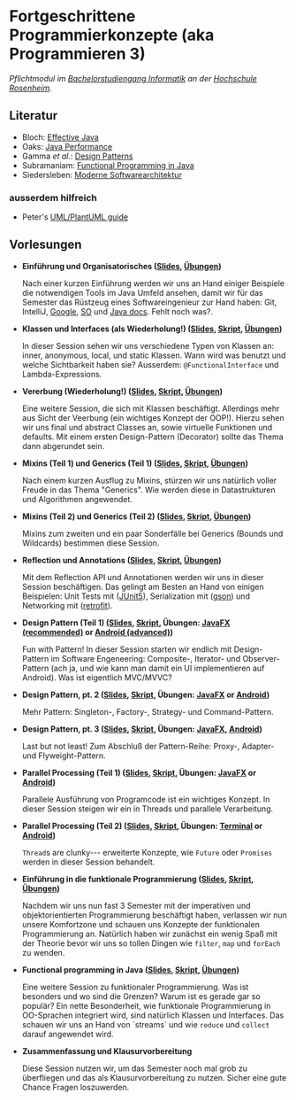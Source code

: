 # Fortgeschrittene Programmierkonzepte (aka Programmieren 3)


_Pflichtmodul im [Bachelorstudiengang Informatik](https://www.th-rosenheim.de/technik/informatik-mathematik/informatik-bachelor/) an der [Hochschule Rosenheim](https://www.th-rosenheim.de)._

## Literatur

- Bloch: [Effective Java](https://www.amazon.de/Effective-Java-2nd-Programming-Language/dp/0321356683/)
- Oaks: [Java Performance](https://www.amazon.de/Java-Performance-The-Definitive-Guide/dp/1449358454/)
- Gamma _et al._: [Design Patterns](https://www.amazon.de/Patterns-Elements-Reusable-Object-Oriented-Software/dp/0201633612/)
- Subramaniam: [Functional Programming in Java](https://www.amazon.de/Functional-Programming-Java-Harnessing-Expressions/dp/1937785467/)
- Siedersleben: [Moderne Softwarearchitektur](https://www.amazon.de/Moderne-Software-Architektur-Umsichtig-planen-robust/dp/3898642925/)

### ausserdem hilfreich

- Peter's [UML/PlantUML guide](./plantuml-guide)


## Vorlesungen

- **Einführung und Organisatorisches ([Slides](/assets/01-einfuehrung/slides.html), [Übungen](https://github.com/hsro-inf-fpk/01-tools/))**
	
	Nach einer kurzen Einführung werden wir uns an Hand einiger Beispiele die notwendigen Tools im Java Umfeld ansehen, damit wir für das Semester das Rüstzeug eines Softwareingenieur zur Hand haben: Git, IntelliJ, [Google](https://www.google.com), [SO](https://www.stackoverflow.com) und [Java docs](http://docs.oracle.com/javase/8/docs/). Fehlt noch was?.

- **Klassen und Interfaces (als Wiederholung!) ([Slides](/assets/02-vorlesung/slides.html), [Skript](/assets/02-vorlesung/02ln-classes-interfaces/), [Übungen](https://github.com/hsro-inf-fpk/02-classes-interfaces/))**
	
	In dieser Session sehen wir uns verschiedene Typen von Klassen an: inner, anonymous, local, und static Klassen. Wann wird was benutzt und welche Sichtbarkeit haben sie?
	Ausserdem: `@FunctionalInterface` und Lambda-Expressions.

- **Vererbung (Wiederholung!) ([Slides](/assets/03-vorlesung/slides.html), [Skript](/assets/03-vorlesung/03ln-inheritance/), [Übungen](https://github.com/hsro-inf-fpk/03-inheritance))**
	
	Eine weitere Session, die sich mit Klassen beschäftigt. Allerdings mehr aus Sicht der Veerbung (ein wichtiges Konzept der OOP!). Hierzu sehen wir uns final und abstract Classes an, sowie virtuelle Funktionen und defaults.
	Mit einem ersten Design-Pattern (Decorator) sollte das Thema dann abgerundet sein.
	
- **Mixins (Teil 1) und Generics (Teil 1) ([Slides](/assets/04-vorlesung/slides.html), [Skript](/assets/04-vorlesung/04ln-generics-1/), [Übungen](https://github.com/hsro-inf-fpk/04-generics))**
	
	Nach einem kurzen Ausflug zu Mixins, stürzen wir uns natürlich voller Freude in das Thema "Generics". Wie werden diese in Datastrukturen und Algorithmen angewendet.

- **Mixins (Teil 2) und Generics (Teil 2) ([Slides](/assets/05-vorlesung/slides.html), [Skript](/assets/05-vorlesung/05ln-generics-2/), [Übungen](https://github.com/hsro-inf-fpk/05-generic-bounds))**
	
	Mixins zum zweiten und ein paar Sonderfälle bei Generics (Bounds und Wildcards) bestimmen diese Session.

- **Reflection und Annotations ([Slides](/assets/05-vorlesung/slides.html), [Skript](/assets/05-vorlesung/06ln-reflection-annotations/), [Übungen](https://github.com/hsro-inf-fpk/06-annotations-reflection))**
	
	Mit dem Reflection API und Annotationen werden wir uns in dieser Session beschäftigen. Das gelingt am Besten an Hand von einigen Beispielen: Unit Tests mit ([JUnit5](http://junit.org/junit5/)), Serialization mit ([gson](https://github.com/google/gson)) und Networking mit ([retrofit](https://github.com/square/retrofit)).

- **Design Pattern (Teil 1) ([Slides](/assets/07-vorlesung/slides.html), [Skript](/assets/07-vorlesung/07ln-iterator-composite-observer/), Übungen: [JavaFX (recommended)](https://github.com/hsro-inf-fpk/07-composite-observer-jfx) or [Android (advanced)](https://github.com/hsro-inf-fpk/07-composite-observer))**

	Fun with Pattern! In dieser Session starten wir endlich mit Design-Pattern im Software Engeneering: Composite-, Iterator- und Observer-Pattern (ach ja, und wie kann man damit ein UI implementieren auf Android). Was ist eigentlich MVC/MVVC?

- **Design Pattern, pt. 2 ([Slides](/assets/08-vorlesung/slides.html), [Skript](/assets/08-vorlesung/08ln-singleton-factory-strategy-command/), Übungen: [JavaFX](https://github.com/hsro-inf-fpk/08-singleton-factory-strategy-jfx) or [Android](https://github.com/hsro-inf-fpk/08-singleton-factory-strategy-android))**

	Mehr Pattern: Singleton-, Factory-, Strategy- und Command-Pattern.

- **Design Pattern, pt. 3 ([Slides](/assets/09-vorlesung/slides.html), [Skript](/assets/09-vorlesung/09ln-proxy-adapter-flyweight/), Übungen: [JavaFX](https://github.com/hsro-inf-fpk/09-adapter-flyweight-jfx), [Android](https://github.com/hsro-inf-fpk/09-adapter-flyweight-android))**
	
	Last but not least! Zum Abschluß der Pattern-Reihe: Proxy-, Adapter- und Flyweight-Pattern.

- **Parallel Processing (Teil 1) ([Slides](/assets/10-vorlesung/slides.html), [Skript](/assets/10-vorlesung/10ln-threads/), Übungen: [JavaFX](https://github.com/hsro-inf-fpk/10-threads-jfx) or [Android](https://github.com/hsro-inf-fpk/10-threads-android))**

	Parallele Ausführung von Programcode ist ein wichtiges Konzept. In dieser Session steigen wir ein in Threads und parallele Verarbeitung.

- **Parallel Processing (Teil 2) ([Slides](/assets/11-vorlesung/slides.html), [Skript](/assets/11-vorlesung/11ln-futures/), Übungen: [Terminal](https://github.com/hsro-inf-fpk/11-futures-cli) or [Android](https://github.com/hsro-inf-fpk/11-futures-android))**
	
	`Thread`s are clunky--- erweiterte Konzepte, wie `Future` oder `Promises` werden in dieser Session behandelt.

- **Einführung in die funktionale Programmierung ([Slides](/assets/12-vorlesung/slides.html), [Skript](/assets/12-vorlesung/12ln-fp1/), [Übungen](https://github.com/hsro-inf-fpk/12-functional-cli))**
	
	Nachdem wir uns nun fast 3 Semester mit der imperativen und objektorientierten Programmierung beschäftigt haben, verlassen wir nun unsere Komfortzone und schauen uns Konzepte der funktionalen Programmierung an.
	Natürlich haben wir zunächst ein wenig Spaß mit der Theorie bevor wir uns so tollen Dingen wie `filter`, `map` und `forEach` zu wenden.

- **Functional programming in Java ([Slides](/assets/13-vorlesung/slides.html), [Skript](/assets/13-vorlesung/13ln-fp2/), [Übungen](https://github.com/hsro-inf-fpk/13-map-reduce-collect))**

	Eine weitere Session zu funktionaler Programmierung. Was ist besonders und wo sind die Grenzen? Warum ist es gerade gar so populär?
	Ein nette Besonderheit, wie funktionale Programmierung in OO-Sprachen integriert wird, sind natürlich Klassen und Interfaces. Das schauen wir uns an Hand von ´streams´ und wie `reduce` und `collect` darauf angewendet wird.

- **Zusammenfassung und Klausurvorbereitung**

	Diese Session nutzen wir, um das Semester noch mal grob zu überfliegen und das als Klausurvorbereitung zu nutzen. Sicher eine gute Chance Fragen loszuwerden.

